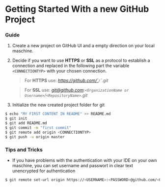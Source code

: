# Getting Started With a new GitHub Project

### Guide

1. Create a new project on GitHub UI and a empty direction on your local maschine.

2. Decide if you want to use **HTTPS** or **SSL** as a protocol to establish a connection
   and replaced in the following part the variable `<CONNECTIONTYP>` with your chosen connection.
    > For **HTTPS** use: *https://github.com/`<OrganizationName or Username>`/`<RepositoryName>`.git*
    
    > For **SSL** use: *git@github.com:`<OrganizationName or Username>`/`<RepositoryName>`.git*

3. Initialize the new created project folder for git

```sh
$ echo "MY FIRST CONTENT IN README" >> README.md
$ git init
$ git add README.md
$ git commit -m "first commit"
$ git remote add origin <CONNECTIONTYP>
$ git push -u origin master
``` 

### Tips and Tricks

 - If you have problems with the authentication with your IDE on your own maschine, you can set username and passwort in clear text unencrypted for authentication

```sh
$ git remote set-url origin https://<USERNAME>:<PASSWORD>@github.com/<OrganizationName or Username>/<RepositoryName>.git
``` 
